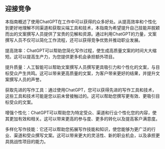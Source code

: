 ## 迎接竞争

本指南概述了使用ChatGPT在工作中可以获得的众多好处。从提高效率和个性化到更好地理解不同渠道和获取尖端工具和技术，本指南为希望提升自己技能并脱颖而出的文案撰写人员提供了宝贵的见解和资源。通过利用ChatGPT的力量，文案撰写人员不仅可以简化工作流程，还可以获得竞争优势并推动职业发展。

提高效率：ChatGPT可以帮助您简化写作过程，使生成高质量文案的时间大大缩短。这可以提高生产力，为您提供更多机会承担额外项目。

提升质量：人工智能可以帮助文案撰写人员撰写更具吸引力和个性化的文案，与目标受众产生共鸣。这可以带来更高质量的文案，为客户带来更好的结果，并提升文案撰写人员的声誉。

获取先进的写作工具：通过使用ChatGPT，您可以获得先进的写作工具和技术，这些工具和技术可能是您以前未曾接触过的。这可以帮助您撰写更有效、更吸引目标受众的文案。

增强个性化：ChatGPT可以帮助您为特定受众、渠道和行业个性化您的内容，使其更加有效和相关。这可以带来更高的参与度、更多的转化以及提高客户满意度。

多样化写作技能：它还可以帮助您拓展写作技能和知识，使您能够为更广泛的行业、渠道和受众撰写文案。这可以带来更大的灵活性、新的职业机会，以及承担更具挑战性项目的能力。
